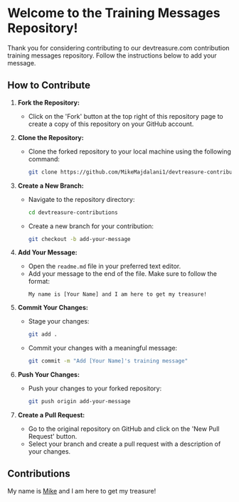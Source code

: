# Welcome to the Training Messages Repository!

Thank you for considering contributing to our devtreasure.com contribution training messages repository. Follow the instructions below to add your message.

## How to Contribute

1. **Fork the Repository:**
   - Click on the 'Fork' button at the top right of this repository page to create a copy of this repository on your GitHub account.

2. **Clone the Repository:**
   - Clone the forked repository to your local machine using the following command:
     ```bash
     git clone https://github.com/MikeMajdalani1/devtreasure-contributions.git
     ```

3. **Create a New Branch:**
   - Navigate to the repository directory:
     ```bash
     cd devtreasure-contributions
     ```
   - Create a new branch for your contribution:
     ```bash
     git checkout -b add-your-message
     ```

4. **Add Your Message:**
   - Open the `readme.md` file in your preferred text editor.
   - Add your message to the end of the file. Make sure to follow the format:
     ```
     My name is [Your Name] and I am here to get my treasure!
     ```

5. **Commit Your Changes:**
   - Stage your changes:
     ```bash
     git add .
     ```
   - Commit your changes with a meaningful message:
     ```bash
     git commit -m "Add [Your Name]'s training message"
     ```

6. **Push Your Changes:**
   - Push your changes to your forked repository:
     ```bash
     git push origin add-your-message
     ```

7. **Create a Pull Request:**
   - Go to the original repository on GitHub and click on the 'New Pull Request' button.
   - Select your branch and create a pull request with a description of your changes.


## Contributions

My name is [Mike](https://github.com/MikeMajdalani1) and I am here to get my treasure!
